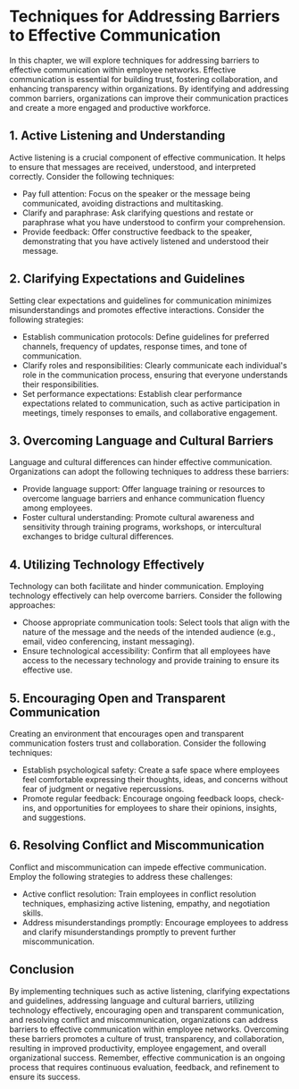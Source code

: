 Techniques for Addressing Barriers to Effective Communication
======================================================================

In this chapter, we will explore techniques for addressing barriers to effective communication within employee networks. Effective communication is essential for building trust, fostering collaboration, and enhancing transparency within organizations. By identifying and addressing common barriers, organizations can improve their communication practices and create a more engaged and productive workforce.

**1. Active Listening and Understanding**
-----------------------------------------

Active listening is a crucial component of effective communication. It helps to ensure that messages are received, understood, and interpreted correctly. Consider the following techniques:

* Pay full attention: Focus on the speaker or the message being communicated, avoiding distractions and multitasking.
* Clarify and paraphrase: Ask clarifying questions and restate or paraphrase what you have understood to confirm your comprehension.
* Provide feedback: Offer constructive feedback to the speaker, demonstrating that you have actively listened and understood their message.

**2. Clarifying Expectations and Guidelines**
---------------------------------------------

Setting clear expectations and guidelines for communication minimizes misunderstandings and promotes effective interactions. Consider the following strategies:

* Establish communication protocols: Define guidelines for preferred channels, frequency of updates, response times, and tone of communication.
* Clarify roles and responsibilities: Clearly communicate each individual's role in the communication process, ensuring that everyone understands their responsibilities.
* Set performance expectations: Establish clear performance expectations related to communication, such as active participation in meetings, timely responses to emails, and collaborative engagement.

**3. Overcoming Language and Cultural Barriers**
------------------------------------------------

Language and cultural differences can hinder effective communication. Organizations can adopt the following techniques to address these barriers:

* Provide language support: Offer language training or resources to overcome language barriers and enhance communication fluency among employees.
* Foster cultural understanding: Promote cultural awareness and sensitivity through training programs, workshops, or intercultural exchanges to bridge cultural differences.

**4. Utilizing Technology Effectively**
---------------------------------------

Technology can both facilitate and hinder communication. Employing technology effectively can help overcome barriers. Consider the following approaches:

* Choose appropriate communication tools: Select tools that align with the nature of the message and the needs of the intended audience (e.g., email, video conferencing, instant messaging).
* Ensure technological accessibility: Confirm that all employees have access to the necessary technology and provide training to ensure its effective use.

**5. Encouraging Open and Transparent Communication**
-----------------------------------------------------

Creating an environment that encourages open and transparent communication fosters trust and collaboration. Consider the following techniques:

* Establish psychological safety: Create a safe space where employees feel comfortable expressing their thoughts, ideas, and concerns without fear of judgment or negative repercussions.
* Promote regular feedback: Encourage ongoing feedback loops, check-ins, and opportunities for employees to share their opinions, insights, and suggestions.

**6. Resolving Conflict and Miscommunication**
----------------------------------------------

Conflict and miscommunication can impede effective communication. Employ the following strategies to address these challenges:

* Active conflict resolution: Train employees in conflict resolution techniques, emphasizing active listening, empathy, and negotiation skills.
* Address misunderstandings promptly: Encourage employees to address and clarify misunderstandings promptly to prevent further miscommunication.

Conclusion
----------

By implementing techniques such as active listening, clarifying expectations and guidelines, addressing language and cultural barriers, utilizing technology effectively, encouraging open and transparent communication, and resolving conflict and miscommunication, organizations can address barriers to effective communication within employee networks. Overcoming these barriers promotes a culture of trust, transparency, and collaboration, resulting in improved productivity, employee engagement, and overall organizational success. Remember, effective communication is an ongoing process that requires continuous evaluation, feedback, and refinement to ensure its success.
